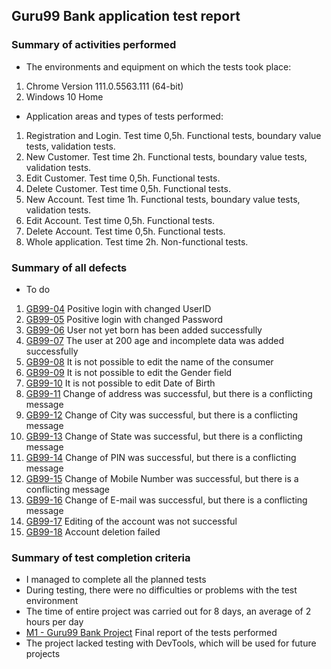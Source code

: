 ## Guru99 Bank application test report

### Summary of activities performed

- The environments and equipment on which the tests took place:

1. Chrome Version 111.0.5563.111 (64-bit)
2. Windows 10 Home

- Application areas and types of tests performed:

1. Registration and Login. Test time 0,5h. Functional tests, boundary value tests, validation tests.
2. New Customer. Test time 2h. Functional tests, boundary value tests, validation tests.
3. Edit Customer. Test time 0,5h. Functional tests.
4. Delete Customer. Test time 0,5h. Functional tests.
5. New Account. Test time 1h. Functional tests, boundary value tests, validation tests.
6. Edit Account. Test time 0,5h. Functional tests.
7. Delete Account. Test time 0,5h. Functional tests.
8. Whole application. Test time 2h. Non-functional tests.

### Summary of all defects

- To do
1. [GB99-04](https://github.com/adamcegielka/My_Test_Projects/blob/main/Guru99%20Bank/Bug%20Reports/GB99-04%20Positive%20login%20with%20changed%20UserID.pdf) Positive login with changed UserID
2. [GB99-05](https://github.com/adamcegielka/My_Test_Projects/blob/main/Guru99%20Bank/Bug%20Reports/GB99-05%20Positive%20login%20with%20changed%20Password.pdf) Positive login with changed Password
3. [GB99-06](https://github.com/adamcegielka/My_Test_Projects/blob/main/Guru99%20Bank/Bug%20Reports/GB99-06%20User%20not%20yet%20born%20has%20been%20added%20successfully.pdf) User not yet born has been added successfully
4. [GB99-07](https://github.com/adamcegielka/My_Test_Projects/blob/main/Guru99%20Bank/Bug%20Reports/GB99-07%20The%20user%20at%20200%20age%20and%20incomplete%20data%20was%20added%20successfully.pdf) The user at 200 age and incomplete data was added successfully
5. [GB99-08](https://github.com/adamcegielka/My_Test_Projects/blob/main/Guru99%20Bank/Bug%20Reports/GB99-08%20It%20is%20not%20possible%20to%20edit%20the%20name%20of%20the%20consumer.pdf) It is not possible to edit the name of the consumer
6. [GB99-09](https://github.com/adamcegielka/My_Test_Projects/blob/main/Guru99%20Bank/Bug%20Reports/GB99-09%20It%20is%20not%20possible%20to%20edit%20the%20Gender%20field.pdf) It is not possible to edit the Gender field
7. [GB99-10](https://github.com/adamcegielka/My_Test_Projects/blob/main/Guru99%20Bank/Bug%20Reports/GB99-10%20It%20is%20not%20possible%20to%20edit%20Date%20of%20Birth.pdf) It is not possible to edit Date of Birth
8. [GB99-11](https://github.com/adamcegielka/My_Test_Projects/blob/main/Guru99%20Bank/Bug%20Reports/GB99-11%20Change%20of%20address%20was%20successful%2C%20but%20there%20is%20a%20conflicting%20message.pdf) Change of address was successful, but there is a conflicting message
9. [GB99-12](https://github.com/adamcegielka/My_Test_Projects/blob/main/Guru99%20Bank/Bug%20Reports/GB99-12%20Change%20of%20City%20was%20successful%2C%20but%20there%20is%20a%20conflicting%20message.pdf) Change of City was successful, but there is a conflicting message
10. [GB99-13](https://github.com/adamcegielka/My_Test_Projects/blob/main/Guru99%20Bank/Bug%20Reports/GB99-13%20Change%20of%20State%20was%20successful%2C%20but%20there%20is%20a%20conflicting%20message.pdf) Change of State was successful, but there is a conflicting message
11. [GB99-14](https://github.com/adamcegielka/My_Test_Projects/blob/main/Guru99%20Bank/Bug%20Reports/GB99-14%20Change%20of%20PIN%20was%20successful%2C%20but%20there%20is%20a%20conflicting%20message.pdf) Change of PIN was successful, but there is a conflicting message
12. [GB99-15](https://github.com/adamcegielka/My_Test_Projects/blob/main/Guru99%20Bank/Bug%20Reports/GB99-15%20Change%20of%20Mobile%20Number%20was%20successful%2C%20but%20there%20is%20a%20conflicting%20message.pdf) Change of Mobile Number was successful, but there is a conflicting message
13. [GB99-16](https://github.com/adamcegielka/My_Test_Projects/blob/main/Guru99%20Bank/Bug%20Reports/GB99-16%20Change%20of%20E-mail%20was%20successful%2C%20but%20there%20is%20a%20conflicting%20message.pdf) Change of E-mail was successful, but there is a conflicting message
14. [GB99-17](https://github.com/adamcegielka/My_Test_Projects/blob/main/Guru99%20Bank/Bug%20Reports/GB99-17%20Editing%20of%20the%20account%20was%20not%20successful.pdf) Editing of the account was not successful
15. [GB99-18](https://github.com/adamcegielka/My_Test_Projects/blob/main/Guru99%20Bank/Bug%20Reports/GB99-18%20Account%20deletion%20failed.pdf) Account deletion failed

### Summary of test completion criteria

- I managed to complete all the planned tests
- During testing, there were no difficulties or problems with the test environment
- The time of entire project was carried out for 8 days, an average of 2 hours per day 
- [M1 - Guru99 Bank Project](https://github.com/adamcegielka/My_Test_Projects/blob/main/Guru99%20Bank/Reports/M1%20-%20Guru99%20Bank%20Project%20%231.pdf) Final report of the tests performed
- The project lacked testing with DevTools, which will be used for future projects